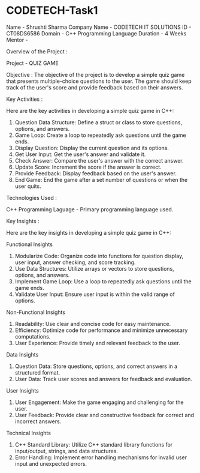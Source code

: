 # CODETECH-Task1

Name - Shrushti Sharma 
Company Name - CODETECH IT SOLUTIONS 
ID - CT08DS6586
Domain - C++ Programming Language 
Duration - 4 Weeks
Mentor - 

Overview of the Project :

Project - QUIZ GAME

Objective : The objective of the project is to develop a simple quiz game that presents multiple-choice questions to the user. The game should keep track of the user's score and provide feedback based on their answers.

Key Activities :

Here are the key activities in developing a simple quiz game in C++:

1. Question Data Structure: Define a struct or class to store questions, options, and answers.
2. Game Loop: Create a loop to repeatedly ask questions until the game ends.
3. Display Question: Display the current question and its options.
4. Get User Input: Get the user's answer and validate it.
5. Check Answer: Compare the user's answer with the correct answer.
6. Update Score: Increment the score if the answer is correct.
7. Provide Feedback: Display feedback based on the user's answer.
8. End Game: End the game after a set number of questions or when the user quits.

   
Technologies Used :

C++ Programming Laguage - Primary programming language used.


Key Insights :

Here are the key insights in developing a simple quiz game in C++:

Functional Insights

1. Modularize Code: Organize code into functions for question display, user input, answer checking, and score tracking.
2. Use Data Structures: Utilize arrays or vectors to store questions, options, and answers.
3. Implement Game Loop: Use a loop to repeatedly ask questions until the game ends.
4. Validate User Input: Ensure user input is within the valid range of options.

Non-Functional Insights

1. Readability: Use clear and concise code for easy maintenance.
2. Efficiency: Optimize code for performance and minimize unnecessary computations.
3. User Experience: Provide timely and relevant feedback to the user.

Data Insights

1. Question Data: Store questions, options, and correct answers in a structured format.
2. User Data: Track user scores and answers for feedback and evaluation.

User Insights

1. User Engagement: Make the game engaging and challenging for the user.
2. User Feedback: Provide clear and constructive feedback for correct and incorrect answers.

Technical Insights

1. C++ Standard Library: Utilize C++ standard library functions for input/output, strings, and data structures.
2. Error Handling: Implement error handling mechanisms for invalid user input and unexpected errors.
